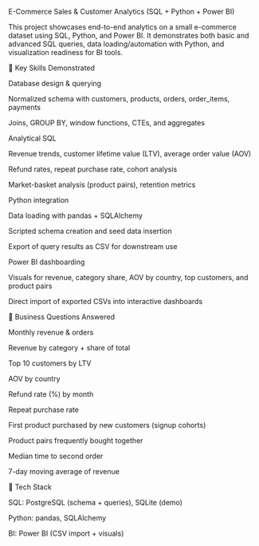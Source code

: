E-Commerce Sales & Customer Analytics (SQL + Python + Power BI)

This project showcases end-to-end analytics on a small e-commerce dataset using SQL, Python, and Power BI. It demonstrates both basic and advanced SQL queries, data loading/automation with Python, and visualization readiness for BI tools.

🔹 Key Skills Demonstrated

Database design & querying

Normalized schema with customers, products, orders, order_items, payments

Joins, GROUP BY, window functions, CTEs, and aggregates

Analytical SQL

Revenue trends, customer lifetime value (LTV), average order value (AOV)

Refund rates, repeat purchase rate, cohort analysis

Market-basket analysis (product pairs), retention metrics

Python integration

Data loading with pandas + SQLAlchemy

Scripted schema creation and seed data insertion

Export of query results as CSV for downstream use

Power BI dashboarding

Visuals for revenue, category share, AOV by country, top customers, and product pairs

Direct import of exported CSVs into interactive dashboards

🔹 Business Questions Answered

Monthly revenue & orders

Revenue by category + share of total

Top 10 customers by LTV

AOV by country

Refund rate (%) by month

Repeat purchase rate

First product purchased by new customers (signup cohorts)

Product pairs frequently bought together

Median time to second order

7-day moving average of revenue

🔹 Tech Stack

SQL: PostgreSQL (schema + queries), SQLite (demo)

Python: pandas, SQLAlchemy

BI: Power BI (CSV import + visuals)
